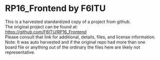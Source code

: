 
# RP16_Frontend by F6ITU  
This is a harvested standardized copy of a project from github.  
The original project can be found at:  
https://github.com/F6ITU/RP16_Frontend  
Please consult that link for additional, details, files, and license information.  
Note: It was auto harvested and if the original repo had more than one board file or anything out of the ordinary the files here are likely not representative.  
    